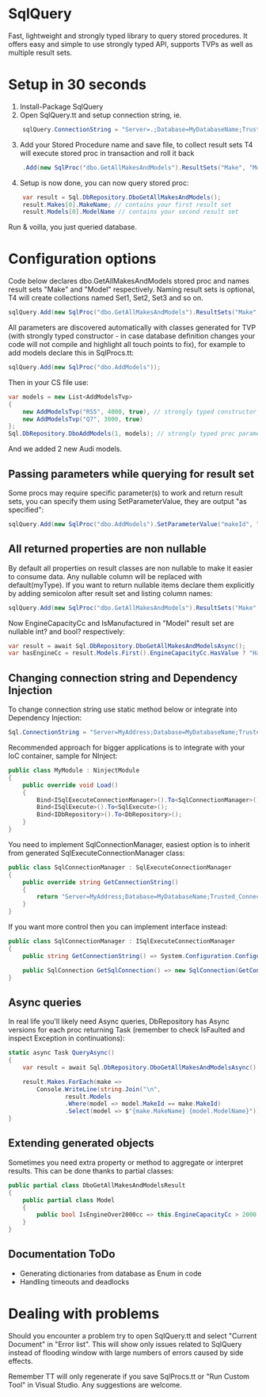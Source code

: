 # SqlQuery
Fast, lightweight and strongly typed library to query stored procedures. It offers easy and simple to use strongly typed API, supports TVPs as well as multiple result sets.

# Setup in 30 seconds

1. Install-Package SqlQuery
2. Open SqlQuery.tt and setup connection string, ie.
```csharp
	sqlQuery.ConnectionString = "Server=.;Database=MyDatabaseName;Trusted_Connection=True;";
```
3. Add your Stored Procedure name and save file, to collect result sets T4 will execute stored proc in transaction and roll it back
```csharp
	.Add(new SqlProc("dbo.GetAllMakesAndModels").ResultSets("Make", "Model"))
```
4. Setup is now done, you can now query stored proc:
```csharp
	var result = Sql.DbRepository.DboGetAllMakesAndModels();
	result.Makes[0].MakeName; // contains your first result set
	result.Models[0].ModelName // contains your second result set
```

Run & voilla, you just queried database.

# Configuration options

Code below declares dbo.GetAllMakesAndModels stored proc and names result sets "Make" and "Model" respectively. Naming result sets is optional, T4 will create collections named Set1, Set2, Set3 and so on.

```csharp
sqlQuery.Add(new SqlProc("dbo.GetAllMakesAndModels").ResultSets("Make", "Model"));
```

All parameters are discovered automatically with classes generated for TVP (with strongly typed constructor - in case database definition changes your code will not compile and highlight all touch points to fix), for example to add models declare this in SqlProcs.tt:

```csharp
sqlQuery.Add(new SqlProc("dbo.AddModels"));
```

Then in your CS file use:

```csharp
var models = new List<AddModelsTvp>
{
	new AddModelsTvp("RS5", 4000, true), // strongly typed constructor
	new AddModelsTvp("Q7", 3000, true)
};
Sql.DbRepository.DboAddModels(1, models); // strongly typed proc parameters
```

And we added 2 new Audi models.

## Passing parameters while querying for result set

Some procs may require specific parameter(s) to work and return result sets, you can specify them using SetParameterValue, they are output "as specified":

```csharp
sqlQuery.Add(new SqlProc("dbo.AddModels").SetParameterValue("makeId", "1"));
```

## All returned properties are non nullable

By default all properties on result classes are non nullable to make it easier to consume data. Any nullable column will be replaced with default(myType). If you want to return nullable items declare them explicitly by adding semicolon after result set and listing column names:

```csharp
sqlQuery.Add(new SqlProc("dbo.GetAllMakesAndModels").ResultSets("Make", "Model;EngineCapacityCc;IsManufactured"));
```

Now EngineCapacityCc and IsManufactured in "Model" result set are nullable int? and bool? respectively:

```csharp
var result = await Sql.DbRepository.DboGetAllMakesAndModelsAsync();
var hasEngineCc = result.Models.First().EngineCapacityCc.HasValue ? "Has engine capacity" : "doesn't";
```

## Changing connection string and Dependency Injection

To change connection string use static method below or integrate into Dependency Injection:

```csharp
Sql.ConnectionString = "Server=MyAddress;Database=MyDatabaseName;Trusted_Connection=True;";
```

Recommended approach for bigger applications is to integrate with your IoC container, sample for NInject:

```csharp
public class MyModule : NinjectModule
{
	public override void Load()
	{
		Bind<ISqlExecuteConnectionManager>().To<SqlConnectionManager>();
		Bind<ISqlExecute>().To<SqlExecute>();
		Bind<IDbRepository>().To<DbRepository>();
	}
}
```

You need to implement SqlConnectionManager, easiest option is to inherit from generated SqlExecuteConnectionManager class:

```csharp
public class SqlConnectionManager : SqlExecuteConnectionManager
{
	public override string GetConnectionString()
	{
		return "Server=MyAddress;Database=MyDatabaseName;Trusted_Connection=True;";
	}
}
```

If you want more control then you can implement interface instead:

```csharp
public class SqlConnectionManager : ISqlExecuteConnectionManager
{
	public string GetConnectionString() => System.Configuration.ConfigurationManager.ConnectionStrings["MainDatabase"].ConnectionString;

	public SqlConnection GetSqlConnection() => new SqlConnection(GetConnectionString());
}
```

## Async queries

In real life you'll likely need Async queries, DbRepository has Async versions for each proc returning Task<T> (remember to check IsFaulted and inspect Exception in continuations):

```csharp
static async Task QueryAsync()
{
	var result = await Sql.DbRepository.DboGetAllMakesAndModelsAsync();

	result.Makes.ForEach(make =>
		Console.WriteLine(string.Join("\n",
				result.Models
				.Where(model => model.MakeId == make.MakeId)
				.Select(model => $"{make.MakeName} {model.ModelName}"))));
}
```

## Extending generated objects

Sometimes you need extra property or method to aggregate or interpret results. This can be done thanks to partial classes:

```csharp
public partial class DboGetAllMakesAndModelsResult
{
	public partial class Model
	{
		public bool IsEngineOver2000cc => this.EngineCapacityCc > 2000;
	}
}
```

## Documentation ToDo

- Generating dictionaries from database as Enum in code
- Handling timeouts and deadlocks

# Dealing with problems

Should you encounter a problem try to open SqlQuery.tt and select "Current Document" in "Error list". This will show only issues related to SqlQuery instead of flooding window with large numbers of errors caused by side effects.

Remember TT will only regenerate if you save SqlProcs.tt or "Run Custom Tool" in Visual Studio. Any suggestions are welcome.
